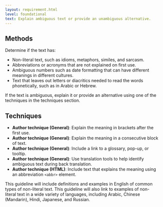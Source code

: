 ```yaml
---
layout: requirement.html
level: foundational
text: Explain ambiguous text or provide an unambiguous alternative.
---
```


## Methods

Determine if the text has:
- Non-literal text, such as idioms, metaphors, similes, and sarcasm.
- Abbreviations or acronyms that are not explained on first use.
- Ambiguous numbers such as date formatting that can have different meanings in different cultures.
- Text  that leaves out letters or diacritics needed to read the words phonetically, such as in Arabic or Hebrew.

If the text is ambiguous, explain it or provide an alternative using one of the techniques in the techniques section.

## Techniques

* **Author technique (General)**: Explain the meaning in brackets after the first use.
* **Author technique (General)**: Explain the meaning in a consecutive block of text.
* **Author technique (General)**: Include a link to a glossary, pop-up, or tooltip.
* **Author technique (General)**: Use translation tools to help identify ambiguous text during back translation.
* **Author technique (HTML)**: Include text that explains the meaning using an  abbreviation `<abbr>` element.

<p class="ednote">This guideline will include definitions and examples in English of common types of non-literal text. This guideline will also link to examples of non-literal text in a wide variety of languages, including Arabic, Chinese (Mandarin), Hindi, Japanese, and Russian.</p>